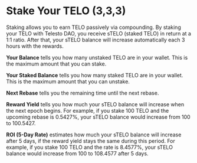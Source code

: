 # Stake Your TELO (3,3,3)

Staking allows you to earn TELO passively via compounding. By staking your TELO with Telesto DAO, you receive sTELO (staked TELO) in return at a 1:1 ratio. After that, your sTELO balance will increase automatically each 3 hours with the rewards.

**Your Balance** tells you how many unstaked TELO are in your wallet. This is the maximum amount that you can stake.

**Your Staked Balance** tells you how many staked TELO are in your wallet. This is the maximum amount that you can unstake.

**Next Rebase** tells you the remaining time until the next rebase.

**Reward Yield** tells you how much your sTELO balance will increase when the next epoch begins. For example, if you stake 100 TELO and the upcoming rebase is 0.5427%, your sTELO balance would increase from 100 to 100.5427.

**ROI (5-Day Rate)** estimates how much your sTELO balance will increase after 5 days, if the reward yield stays the same during this period. For example, if you stake 100 TELO and the rate is 8.4577%, your sTELO balance would increase from 100 to 108.4577 after 5 days.

